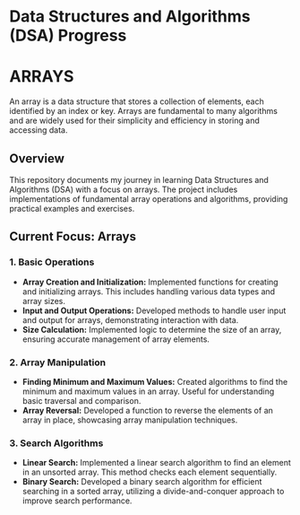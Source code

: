 # Data Structures and Algorithms (DSA) Progress
# ARRAYS
An array is a data structure that stores a collection of elements, each identified by an index or key. Arrays are fundamental to many algorithms and are widely used for their simplicity and efficiency in storing and accessing data.
## Overview
This repository documents my journey in learning Data Structures and Algorithms (DSA) with a focus on arrays. The project includes implementations of fundamental array operations and algorithms, providing practical examples and exercises.

## Current Focus: Arrays

### 1. Basic Operations
- **Array Creation and Initialization:** Implemented functions for creating and initializing arrays. This includes handling various data types and array sizes.
- **Input and Output Operations:** Developed methods to handle user input and output for arrays, demonstrating interaction with data.
- **Size Calculation:** Implemented logic to determine the size of an array, ensuring accurate management of array elements.

### 2. Array Manipulation
- **Finding Minimum and Maximum Values:** Created algorithms to find the minimum and maximum values in an array. Useful for understanding basic traversal and comparison.
- **Array Reversal:** Developed a function to reverse the elements of an array in place, showcasing array manipulation techniques.

### 3. Search Algorithms
- **Linear Search:** Implemented a linear search algorithm to find an element in an unsorted array. This method checks each element sequentially.
- **Binary Search:** Developed a binary search algorithm for efficient searching in a sorted array, utilizing a divide-and-conquer approach to improve search performance.

